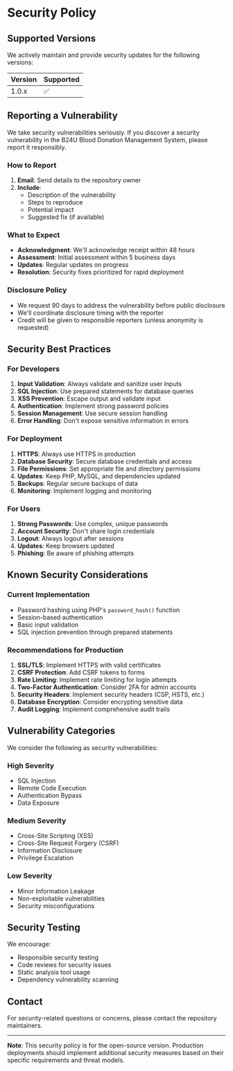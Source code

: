 # Security Policy

## Supported Versions

We actively maintain and provide security updates for the following versions:

| Version | Supported          |
| ------- | ------------------ |
| 1.0.x   | :white_check_mark: |

## Reporting a Vulnerability

We take security vulnerabilities seriously. If you discover a security vulnerability in the B24U Blood Donation Management System, please report it responsibly.

### How to Report

1. **Email**: Send details to the repository owner
2. **Include**: 
   - Description of the vulnerability
   - Steps to reproduce
   - Potential impact
   - Suggested fix (if available)

### What to Expect

- **Acknowledgment**: We'll acknowledge receipt within 48 hours
- **Assessment**: Initial assessment within 5 business days
- **Updates**: Regular updates on progress
- **Resolution**: Security fixes prioritized for rapid deployment

### Disclosure Policy

- We request 90 days to address the vulnerability before public disclosure
- We'll coordinate disclosure timing with the reporter
- Credit will be given to responsible reporters (unless anonymity is requested)

## Security Best Practices

### For Developers

1. **Input Validation**: Always validate and sanitize user inputs
2. **SQL Injection**: Use prepared statements for database queries
3. **XSS Prevention**: Escape output and validate input
4. **Authentication**: Implement strong password policies
5. **Session Management**: Use secure session handling
6. **Error Handling**: Don't expose sensitive information in errors

### For Deployment

1. **HTTPS**: Always use HTTPS in production
2. **Database Security**: Secure database credentials and access
3. **File Permissions**: Set appropriate file and directory permissions
4. **Updates**: Keep PHP, MySQL, and dependencies updated
5. **Backups**: Regular secure backups of data
6. **Monitoring**: Implement logging and monitoring

### For Users

1. **Strong Passwords**: Use complex, unique passwords
2. **Account Security**: Don't share login credentials
3. **Logout**: Always logout after sessions
4. **Updates**: Keep browsers updated
5. **Phishing**: Be aware of phishing attempts

## Known Security Considerations

### Current Implementation

- Password hashing using PHP's `password_hash()` function
- Session-based authentication
- Basic input validation
- SQL injection prevention through prepared statements

### Recommendations for Production

1. **SSL/TLS**: Implement HTTPS with valid certificates
2. **CSRF Protection**: Add CSRF tokens to forms
3. **Rate Limiting**: Implement rate limiting for login attempts
4. **Two-Factor Authentication**: Consider 2FA for admin accounts
5. **Security Headers**: Implement security headers (CSP, HSTS, etc.)
6. **Database Encryption**: Consider encrypting sensitive data
7. **Audit Logging**: Implement comprehensive audit trails

## Vulnerability Categories

We consider the following as security vulnerabilities:

### High Severity
- SQL Injection
- Remote Code Execution
- Authentication Bypass
- Data Exposure

### Medium Severity
- Cross-Site Scripting (XSS)
- Cross-Site Request Forgery (CSRF)
- Information Disclosure
- Privilege Escalation

### Low Severity
- Minor Information Leakage
- Non-exploitable vulnerabilities
- Security misconfigurations

## Security Testing

We encourage:
- Responsible security testing
- Code reviews for security issues
- Static analysis tool usage
- Dependency vulnerability scanning

## Contact

For security-related questions or concerns, please contact the repository maintainers.

---

**Note**: This security policy is for the open-source version. Production deployments should implement additional security measures based on their specific requirements and threat models.
